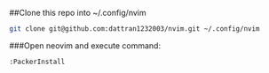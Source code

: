 ##Clone this repo into ~/.config/nvim
```bash
git clone git@github.com:dattran1232003/nvim.git ~/.config/nvim
```

###Open neovim and execute command:
```
:PackerInstall
```

